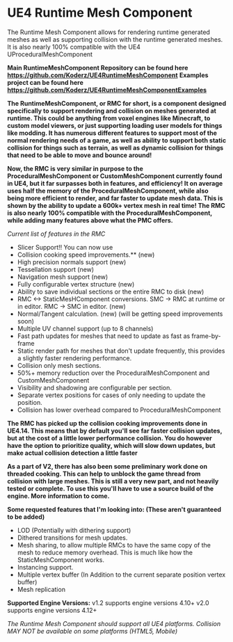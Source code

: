# UE4 Runtime Mesh Component


The Runtime Mesh Component allows for rendering runtime generated meshes as well as supporting collision with the runtime generated meshes. It is also nearly 100% compatible with the UE4 UProceduralMeshComponent

**Main RuntimeMeshComponent Repository can be found here https://github.com/Koderz/UE4RuntimeMeshComponent**
**Examples project can be found here https://github.com/Koderz/UE4RuntimeMeshComponentExamples**


**The RuntimeMeshComponent, or RMC for short, is a component designed specifically to support rendering and collision on meshes generated at runtime. This could be anything from voxel engines like Minecraft, to custom model viewers, or just supporting loading user models for things like modding. It has numerous different features to support most of the normal rendering needs of a game, as well as ability to support both static collision for things such as terrain, as well as dynamic collision for things that need to be able to move and bounce around!**

**Now, the RMC is very similar in purpose to the ProceduralMeshComponent or CustomMeshComponent currently found in UE4, but it far surpasses both in features, and efficiency! It on average uses half the memory of the ProceduralMeshComponent, while also being more efficient to render, and far faster to update mesh data. This is shown by the ability to update a 600k+ vertex mesh in real time! The RMC is also nearly 100% compatible with the ProceduralMeshComponent, while adding many features above what the PMC offers.**


*Current list of features in the RMC*
* Slicer Support!!  You can now use
* Collision cooking speed improvements.** (new)
* High precision normals support (new)
* Tessellation support (new)
* Navigation mesh support (new)
* Fully configurable vertex structure (new)
* Ability to save individual sections or the entire RMC to disk (new)
* RMC <-> StaticMesHComponent conversions.  SMC -> RMC at runtime or in editor.  RMC -> SMC in editor.  (new)
* Normal/Tangent calculation. (new) (will be getting speed improvements soon)
* Multiple UV channel support (up to 8 channels) 
* Fast path updates for meshes that need to update as fast as frame-by-frame
* Static render path for meshes that don't update frequently, this provides a slightly faster rendering performance.
* Collision only mesh sections.
* 50%+ memory reduction over the ProceduralMeshComponent and CustomMeshComponent
* Visibility and shadowing are configurable per section.
* Separate vertex positions for cases of only needing to update the position.
* Collision has lower overhead compared to ProceduralMeshComponent

**The RMC has picked up the collision cooking improvements done in UE4.14. This means that by default you'll see far faster collision updates, but at the cost of a little lower performance collision. You do however have the option to prioritize quality, which will slow down updates, but make actual collision detection a little faster**

**As a part of V2, there has also been some preliminary work done on threaded cooking. This can help to unblock the game thread from collision with large meshes. This is still a very new part, and not heavily tested or complete. To use this you'll have to use a source build of the engine. More information to come.**


**Some requested features that I'm looking into: (These aren't guaranteed to be added)**
* LOD (Potentially with dithering support)
* Dithered transitions for mesh updates.
* Mesh sharing, to allow multiple RMCs to have the same copy of the mesh to reduce memory overhead. This is much like how the StaticMeshComponent works.
* Instancing support.
* Multiple vertex buffer (In Addition to the current separate position vertex buffer)
* Mesh replication

**Supported Engine Versions:**
v1.2 supports engine versions 4.10+
v2.0 supports engine versions 4.12+

*The Runtime Mesh Component should support all UE4 platforms.*
*Collision MAY NOT be available on some platforms (HTML5, Mobile)*
